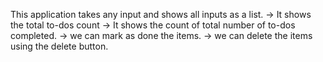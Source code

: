 This application takes any input and shows all inputs as a list.
-> It shows the total to-dos count
-> It shows the count of total number of to-dos completed.
-> we can mark as done the items.
-> we can delete the items using the delete button.
